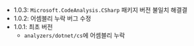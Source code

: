- 1.0.3: `Microsoft.CodeAnalysis.CSharp` 패키지 버전 불일치 해결결
- 1.0.2: 어셈블리 누락 버그 수정
- 1.0.1: 최초 버전
  - `analyzers/dotnet/cs`에 어셈블리 누락